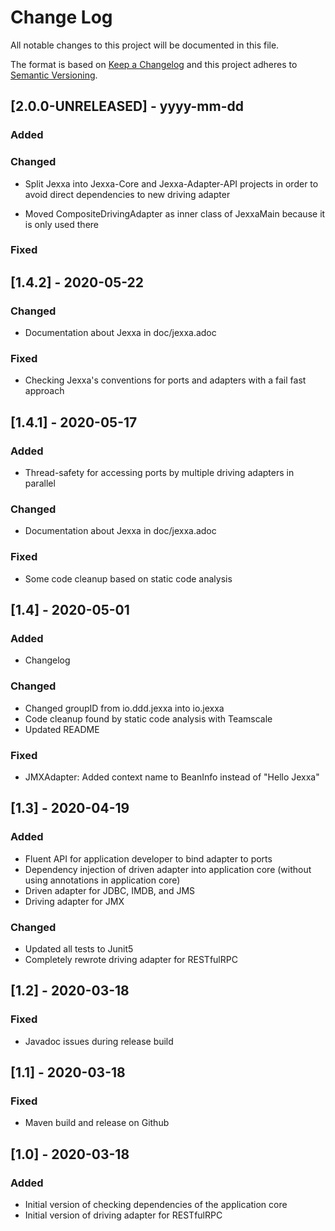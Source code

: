 # Change Log
All notable changes to this project will be documented in this file.
 
The format is based on [Keep a Changelog](http://keepachangelog.com/)
and this project adheres to [Semantic Versioning](http://semver.org/).

## \[2.0.0-UNRELEASED] - yyyy-mm-dd
### Added

### Changed
  - Split Jexxa into Jexxa-Core and Jexxa-Adapter-API projects in order to avoid direct dependencies to new driving adapter 

  - Moved CompositeDrivingAdapter as inner class of JexxaMain because it is only used there   

### Fixed


## \[1.4.2] - 2020-05-22

### Changed
  - Documentation about Jexxa in doc/jexxa.adoc

### Fixed
  - Checking Jexxa's conventions for ports and adapters with a fail fast approach
 
## \[1.4.1] - 2020-05-17

### Added
  - Thread-safety for accessing ports by multiple driving adapters in parallel   

### Changed
  - Documentation about Jexxa in doc/jexxa.adoc

### Fixed
  - Some code cleanup based on static code analysis 
                             
## \[1.4] - 2020-05-01
 
### Added
  - Changelog
 
### Changed
  - Changed groupID from io.ddd.jexxa into io.jexxa 
  - Code cleanup found by static code analysis with Teamscale
  - Updated README

### Fixed
  - JMXAdapter: Added context name to BeanInfo instead of "Hello Jexxa"

## \[1.3] - 2020-04-19
 
### Added
  - Fluent API for application developer to bind adapter to ports 
  - Dependency injection of driven adapter into application core (without using annotations in application core)   
  - Driven adapter for JDBC, IMDB, and JMS
  - Driving adapter for JMX
   
### Changed
  - Updated all tests to Junit5
  - Completely rewrote driving adapter for RESTfulRPC
 
## \[1.2] - 2020-03-18
 
### Fixed
  - Javadoc issues during release build  
 
## \[1.1] - 2020-03-18
 
### Fixed
  - Maven build and release on Github
  
 
## \[1.0] - 2020-03-18
 
### Added
  - Initial version of checking dependencies of the application core 
  - Initial version of driving adapter for RESTfulRPC  
